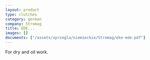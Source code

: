 ```yaml
---
layout: product
type: clutches
category: german
company: Stromag
title: EDE...
images: []
documents: ["/assets/sprzegla/niemieckie/Stromag/eke-ede.pdf"]
---
```

For dry and oil work.